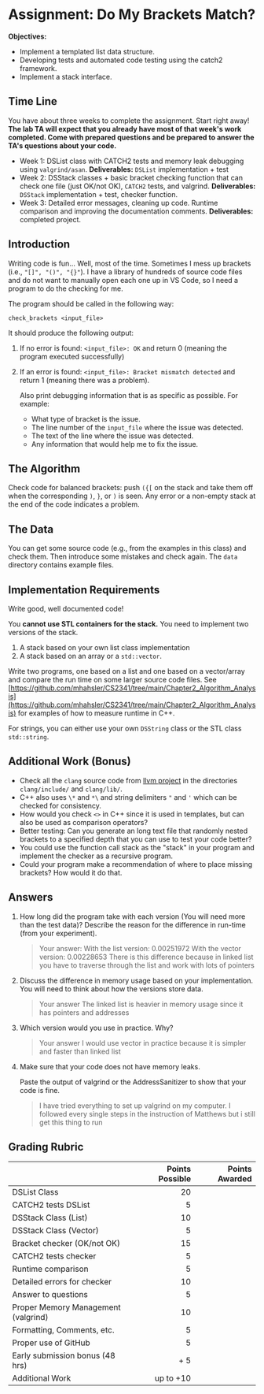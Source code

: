# Assignment: Do My Brackets Match?

**Objectives:**

* Implement a templated list data structure.
* Developing tests and automated code testing using the catch2 framework.
* Implement a stack interface.


## Time Line 
You have about three weeks to complete the assignment. Start right away! **The lab TA will expect that you already have most of that week's work completed. Come with prepared questions and
be prepared to answer the TA's questions about your code.**

* Week 1: DSList class with CATCH2 tests and memory leak debugging using `valgrind/asan`. **Deliverables:** `DSList` implementation + test
* Week 2: DSStack classes + basic bracket checking function that can check one file (just OK/not OK), `CATCH2` tests, and valgrind. **Deliverables:** `DSStack` implementation + test, checker function.
* Week 3: Detailed error messages, cleaning up code. Runtime comparison and improving the documentation comments. **Deliverables:** completed project.


## Introduction
Writing code is fun... Well, most of the time. Sometimes I mess up
brackets (i.e., `"[]", "()", "{}"`). 
I have a library of hundreds of
source code files and do not want to manually open each one up in VS Code,
so I need a program to do the checking for me.

The program should be called in the following way:

```
check_brackets <input_file>
```

It should produce the following output:

1. If no error is found: `<input_file>: OK` and return 0 (meaning the program executed successfully)
2. If an error is found: `<input_file>: Bracket mismatch detected` and return 1 (meaning there was a problem).

   Also print debugging information that is as specific as possible. For example:
     - What type of bracket is the issue.
     - The line number of the `input_file` where the issue was detected.
     - The text of the line where the issue was detected.
     - Any information that would help me to fix the issue.

## The Algorithm
Check code for balanced brackets: push `({[` on the stack and take them off when the corresponding `)`, `}`, or `)` is seen. Any error or a non-empty stack at the end of the code indicates a problem.

## The Data
 You can get some source code (e.g., from the examples in this class) and check them. Then introduce some mistakes and check again. The `data` directory contains example files.

## Implementation Requirements
Write good, well documented code!

You **cannot use STL containers for the stack.**
You need to implement two versions of the stack. 

1. A stack based on your own list class implementation
2. A stack based on an array or a `std::vector`. 

Write two programs, one based on a list and one based on a vector/array and compare the run time on some larger source code files. See [https://github.com/mhahsler/CS2341/tree/main/Chapter2_Algorithm_Analysis](https://github.com/mhahsler/CS2341/tree/main/Chapter2_Algorithm_Analysis) for examples of how to measure runtime in C++.

For strings, you can either use your own `DSString` class or the STL class `std::string`. 

## Additional Work (Bonus)
* Check all the `clang` source code from [llvm project](https://github.com/llvm/llvm-project) in the directories `clang/include/` and `clang/lib/`.
* C++ also uses `\*` and `*\` and string delimiters `"` and `'` which can be checked for consistency.
* How would you check `<>` in C++ since it is used in templates, but can also be used as 
comparison operators?
* Better testing: Can you generate an long text file that randomly nested brackets to a specified depth that you can use to test your code better?
* You could use the function call stack as the "stack" in your program and implement the checker as a recursive program. 
* Could your program make a recommendation of where to place missing brackets? How would it do that.


## Answers
1. How long did the program take with each version (You will need more than the test data)?  Describe the reason for the difference in run-time (from your experiment).

   > Your answer: 
   > With the list version: 0.00251972
   > With the vector version: 0.00228653
   > There is this difference because in linked list you have to traverse through the list and work with lots of pointers

2. Discuss the difference in memory usage based on your implementation. You will need to think about how the versions 
 store data.

   > Your answer 
   > The linked list is heavier in memory usage since it has pointers and addresses

3. Which version would you use in practice. Why?

   > Your answer
   > I would use vector in practice because it is simpler and faster than linked list

4. Make sure that your code does not have memory leaks.

  
   Paste the output of valgrind or the AddressSanitizer to show that your code is fine. 
   > I have tried everything to set up valgrind on my computer. I followed every single steps in the instruction of Matthews but i still get this thing to run
  


## Grading Rubric

|                             | Points Possible | Points Awarded |
| :------------------         | --------------: | -------------: |
| DSList Class                | 20              |                |
| CATCH2 tests DSList         |  5              |                |
| DSStack Class (List)        | 10              |                |
| DSStack Class (Vector)      |  5              |                |
| Bracket checker (OK/not OK) | 15              |                |
| CATCH2 tests checker        |  5              |                |
| Runtime comparison          |  5              |                |
| Detailed errors for checker | 10              |                |
| Answer to questions         |  5              |                |
| Proper Memory Management (valgrind) | 10      |                |
| Formatting, Comments, etc.  |  5              |                |
| Proper use of GitHub        |  5              |                |
| Early submission bonus (48 hrs)   |  + 5      |                |
| Additional Work             | up to +10       |                |

